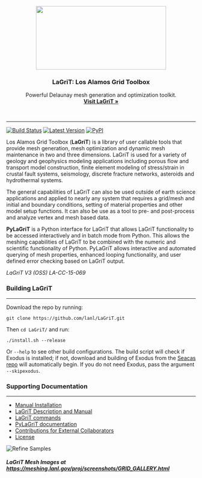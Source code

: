 <p align="center">
  <a href="http://lagrit.lanl.gov">
    <img src="documentation/lanl.png" width=346 height=169>
  </a>

  <h3 align="center">LaGriT: Los Alamos Grid Toolbox</h3>

  <p align="center">
    Powerful Delaunay mesh generation and optimization toolkit.
    <br>
    <a href="http://lagrit.lanl.gov"><strong>Visit LaGriT &raquo;</strong></a>
  </p>
</p>

<br>

---

[![Build Status](https://travis-ci.org/lanl/LaGriT.svg?branch=master)](https://travis-ci.org/lanl/LaGriT) [![Latest Version](https://img.shields.io/github/release/lanl/lagrit.svg?style=flat-square)](https://github.com/lanl/lagrit/releases) [![PyPI](https://img.shields.io/pypi/l/Django.svg)](https://github.com/lanl/LaGriT/blob/doc-test/LICENSE)

Los Alamos Grid Toolbox (**LaGriT**) is a library of user callable tools that provide mesh generation, mesh optimization and dynamic mesh maintenance in two and three dimensions. LaGriT is used for a variety of geology and geophysics modeling applications including porous flow and transport model construction, finite element modeling of stress/strain in crustal fault systems, seismology, discrete fracture networks, asteroids and hydrothermal systems.

The general capabilities of LaGriT can also be used outside of earth science applications and applied to nearly any system that requires a grid/mesh and initial and boundary conditions, setting of material properties and other model setup functions. It can also be use as a tool to pre- and post-process and analyze vertex and mesh based data.

**PyLaGriT** is a Python interface for LaGriT that allows LaGriT functionality to be accessed interactively and in batch mode from Python.
This allows the meshing capabilities of LaGriT to be combined with the numeric and scientific functionality of Python.
PyLaGriT allows interactive and automated querying of mesh properties, enhanced looping functionality, and user defined error checking based on LaGriT output.

*LaGriT V3 (OSS) LA-CC-15-069*

### Building LaGriT ###
---

Download the repo by running:

    git clone https://github.com/lanl/LaGriT.git

Then `cd LaGriT/` and run:

    ./install.sh --release
    
Or `--help` to see other build configurations. The build script will check if Exodus is installed; if not, download and building of Exodus from the [Seacas repo](https://github.com/gsjaardema/seacas) will automatically begin. If you do not need Exodus, pass the argument `--skipexodus`.

### Supporting Documentation ###
---
* [Manual Installation](documentation/INSTALL.md)
* [LaGriT Description and Manual](http://lagrit.lanl.gov)
* [LaGriT commands](http://lagrit.lanl.gov/commands.shtml)
* [PyLaGriT documentation](https://lanl.github.io/LaGriT/)
* [Contributions for External Collaborators](CONTRIBUTING.md)
* [License](LICENSE.md)

![Refine Samples](screenshots/refine_samples_TN1000.png)

##### LaGriT Mesh Images at https://meshing.lanl.gov/proj/screenshots/GRID_GALLERY.html
